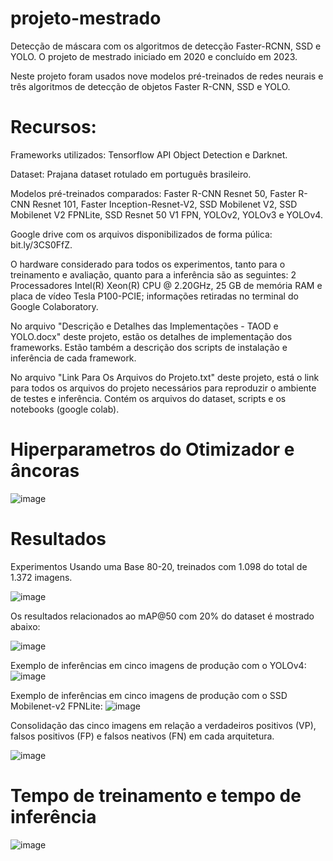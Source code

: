 # projeto-mestrado
Detecção de máscara com os algoritmos de detecção Faster-RCNN, SSD e YOLO. O projeto de mestrado iniciado em 2020 e concluído em 2023.

Neste projeto foram usados nove modelos pré-treinados de redes neurais e três algoritmos de detecção de objetos Faster R-CNN, SSD e YOLO.

# Recursos:
Frameworks utilizados: Tensorflow API Object Detection e Darknet.

Dataset: Prajana dataset rotulado em português brasileiro.

Modelos pré-treinados comparados: Faster R-CNN Resnet 50, Faster R-CNN Resnet 101, Faster Inception-Resnet-V2, SSD Mobilenet V2, SSD Mobilenet V2 FPNLite, SSD Resnet 50 V1 FPN, YOLOv2, YOLOv3 e YOLOv4.

Google drive com os arquivos disponibilizados de forma púlica: bit.ly/3CS0FfZ.


O hardware considerado para todos os experimentos, tanto para o treinamento e avaliação, quanto para a inferência são as seguintes: 2 Processadores Intel(R) Xeon(R) CPU @ 2.20GHz, 25 GB de memória RAM e placa de vídeo Tesla P100-PCIE; informações retiradas no terminal do Google Colaboratory.

No arquivo "Descrição e Detalhes das Implementações - TAOD e YOLO.docx" deste projeto, estão os detalhes de implementação dos frameworks. Estão também a descrição dos scripts de instalação e inferência de cada framework.

No arquivo "Link Para Os Arquivos do Projeto.txt" deste projeto, está o link para todos os arquivos do projeto necessários para reproduzir o ambiente de testes e inferência. Contém os arquivos do dataset, scripts e os notebooks (google colab).

# Hiperparametros do Otimizador e âncoras

![image](https://github.com/mjf2004/projeto-mestrado/assets/71648038/5b8604e3-e624-4e6b-8a78-8d7090465240)



# Resultados
Experimentos Usando uma Base 80-20, treinados com 1.098 do total de 1.372 imagens.

![image](https://github.com/mjf2004/projeto-mestrado/assets/71648038/57687af7-528f-4861-b48c-2e9dd554ae5d)

Os resultados relacionados ao mAP@50 com 20% do dataset é mostrado abaixo:

![image](https://github.com/mjf2004/projeto-mestrado/assets/71648038/37b67aaa-8ee5-43fe-b09d-d5c1e89af887)


Exemplo de inferências em cinco imagens de produção com o YOLOv4:
![image](https://github.com/mjf2004/projeto-mestrado/assets/71648038/5b4ccfb5-5053-49fe-84cd-39a3fbf237d6)


Exemplo de inferências em cinco imagens de produção com o SSD Mobilenet-v2 FPNLite:
![image](https://github.com/mjf2004/projeto-mestrado/assets/71648038/f96737e9-8053-4dd3-b05b-3c3144d13c0f)

Consolidação das cinco imagens em relação a verdadeiros positivos (VP), falsos positivos (FP) e falsos neativos (FN) em cada arquitetura.

![image](https://github.com/mjf2004/projeto-mestrado/assets/71648038/67c832dc-8268-45c5-b93f-f24f365c1c0d)

# Tempo de treinamento e tempo de inferência

![image](https://github.com/mjf2004/projeto-mestrado/assets/71648038/f5ae89a8-471a-46ce-8878-1d4214610e22)







